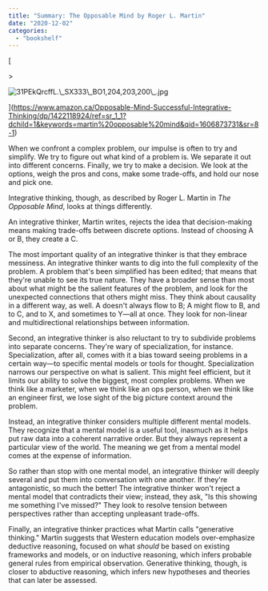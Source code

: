 ```yaml
---
title: "Summary: The Opposable Mind by Roger L. Martin"
date: "2020-12-02"
categories: 
  - "bookshelf"
---
```


[

\>

<img src="https://images.squarespace-cdn.com/content/v1/5e9e54ba9225353212ce08ab/1606873785786-YTPC1YZ5X44RK3A14QBH/ke17ZwdGBToddI8pDm48kNmXKD66x0m0dJGgBSJ38FFZw-zPPgdn4jUwVcJE1ZvWEtT5uBSRWt4vQZAgTJucoTqqXjS3CfNDSuuf31e0tVGX8mRy-H-uoDM16VIR5wnUk\_2HliDBc5\_lQp7lo\_i1krxGj4mcUABtj6z\_oo228xk/31PEkQrcffL.\_SX333\_BO1%2C204%2C203%2C200\_.jpg" alt="31PEkQrcffL.\_SX333\_BO1,204,203,200\_.jpg" />

](https://www.amazon.ca/Opposable-Mind-Successful-Integrative-Thinking/dp/1422118924/ref=sr_1_1?dchild=1&keywords=martin%20opposable%20mind&qid=1606873731&sr=8-1)

[](https://www.amazon.ca/Opposable-Mind-Successful-Integrative-Thinking/dp/1422118924/ref=sr_1_1?dchild=1&keywords=martin%20opposable%20mind&qid=1606873731&sr=8-1)

When we confront a complex problem, our impulse is often to try and simplify. We try to figure out what kind of a problem is. We separate it out into different concerns. Finally, we try to make a decision. We look at the options, weigh the pros and cons, make some trade-offs, and hold our nose and pick one.

Integrative thinking, though, as described by Roger L. Martin in _The Opposable Mind_, looks at things differently.

An integrative thinker, Martin writes, rejects the idea that decision-making means making trade-offs between discrete options. Instead of choosing A or B, they create a C.

The most important quality of an integrative thinker is that they embrace messiness. An integrative thinker wants to dig into the full complexity of the problem. A problem that's been simplified has been edited; that means that they're unable to see its true nature. They have a broader sense than most about what might be the salient features of the problem, and look for the unexpected connections that others might miss. They think about causality in a different way, as well. A doesn't always flow to B; A might flow to B, and to C, and to X, and sometimes to Y—all at once. They look for non-linear and multidirectional relationships between information.

Second, an integrative thinker is also reluctant to try to subdivide problems into separate concerns. They're wary of specialization, for instance. Specialization, after all, comes with it a bias toward seeing problems in a certain way—to specific mental models or tools for thought. Specialization narrows our perspective on what is salient. This might feel efficient, but it limits our ability to solve the biggest, most complex problems. When we think like a marketer, when we think like an ops person, when we think like an engineer first, we lose sight of the big picture context around the problem.

Instead, an integrative thinker considers multiple different mental models. They recognize that a mental model is a useful tool, inasmuch as it helps put raw data into a coherent narrative order. But they always represent a particular view of the world. The meaning we get from a mental model comes at the expense of information.

So rather than stop with one mental model, an integrative thinker will deeply several and put them into conversation with one another. If they're antagonistic, so much the better! The integrative thinker won't reject a mental model that contradicts their view; instead, they ask, "Is this showing me something I've missed?" They look to resolve tension between perspectives rather than accepting unpleasant trade-offs.

Finally, an integrative thinker practices what Martin calls "generative thinking." Martin suggests that Western education models over-emphasize deductive reasoning, focused on what _should_ be based on existing frameworks and models, or on inductive reasoning, which infers probable general rules from empirical observation. Generative thinking, though, is closer to abductive reasoning, which infers new hypotheses and theories that can later be assessed.
